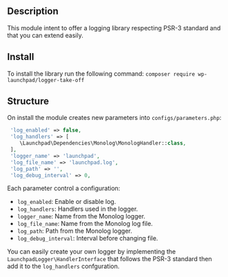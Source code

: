 ## Description
This module intent to offer a logging library respecting PSR-3 standard and that you can extend easily.

## Install 
To install the library run the following command: `composer require wp-launchpad/logger-take-off`
## Structure 
On install the module creates new parameters into `configs/parameters.php`:
```php
 'log_enabled' => false,
 'log_handlers' => [
    \Launchpad\Dependencies\Monolog\MonologHandler::class,  
 ],
 'logger_name' => 'launchpad',
 'log_file_name' => 'launchpad.log',
 'log_path' => '',
 'log_debug_interval' => 0,
```
Each parameter control a configuration: 
- `log_enabled`: Enable or disable log.
- `log_handlers`: Handlers used in the logger.
- `logger_name`: Name from the Monolog logger.
- `log_file_name`: Name from the Monolog log file.
- `log_path`: Path from the Monolog logger.
- `log_debug_interval`: Interval before changing file.

You can easily create your own logger by implementing the `LaunchpadLogger\HandlerInterface` that follows the PSR-3 standard then add it to the `log_handlers` confguration.
